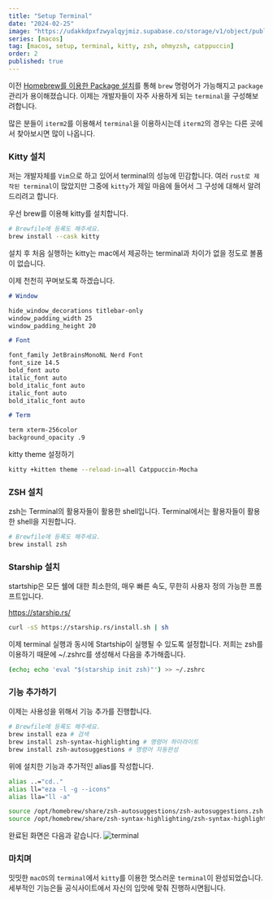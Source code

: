 ```yaml
---
title: "Setup Terminal"
date: "2024-02-25"
image: "https://udakkdpxfzwyalqyjmiz.supabase.co/storage/v1/object/public/images/blog-macos.png"
series: [macos]
tag: [macos, setup, terminal, kitty, zsh, ohmyzsh, catppuccin]
order: 2
published: true
---
```


이전 [Homebrew를 이용한 Package 설치](https://gennyoon.net/macos/macos001)를 통해 `brew` 명령어가 가능해지고 `package` 관리가 용이해졌습니다. 이제는 개발자들이 자주 사용하게 되는 `terminal`을 구성해보려합니다.

많은 분들이 `iterm2`를 이용해서 `terminal`을 이용하시는데 `iterm2`의 경우는 다른 곳에서 찾아보시면 많이 나옵니다.

### Kitty 설치

저는 개발자체를 `Vim`으로 하고 있어서 terminal의 성능에 민감합니다. 여러 `rust로 제작된 terminal`이 많았지만 그중에 `kitty`가 제일 마음에 들어서 그 구성에 대해서 알려드리려고 합니다.

우선 brew를 이용해 kitty를 설치합니다.

```bash title="install kitty
# Brewfile에 등록도 해주세요.
brew install --cask kitty
```

설치 후 처음 실행하는 kitty는 mac에서 제공하는 terminal과 차이가 없을 정도로 볼품이 없습니다.

이제 천천히 꾸며보도록 하겠습니다.

```markdown title="~/.config/kitty/kitty.conf"
# Window

hide_window_decorations titlebar-only
window_padding_width 25
window_padding_height 20

# Font

font_family JetBrainsMonoNL Nerd Font
font_size 14.5
bold_font auto
italic_font auto
bold_italic_font auto
italic_font auto
bold_italic_font auto

# Term

term xterm-256color
background_opacity .9
```

kitty theme 설정하기

```bash
kitty +kitten theme --reload-in=all Catppuccin-Mocha
```

### ZSH 설치

zsh는 Terminal의 활용자들이 활용한 shell입니다. Terminal에서는 활용자들이 활용한 shell을 지원합니다.

```bash
# Brewfile에 등록도 해주세요.
brew install zsh
```

### Starship 설치

startship은 모든 쉘에 대한 최소한의, 매우 빠른 속도, 무한히 사용자 정의 가능한 프롬프트입니다.

https://starship.rs/

```bash title="install Starship"
curl -sS https://starship.rs/install.sh | sh
```

이제 terminal 실행과 동시에 Startship이 실행될 수 있도록 설정합니다. 저희는 zsh를 이용하기 때문에 ~/.zshrc를 생성해서 다음을 추가해줍니다.

```bash
(echo; echo 'eval "$(starship init zsh)"') >> ~/.zshrc
```

### 기능 추가하기

이제는 사용성을 위해서 기능 추가를 진행합니다.

```bash
# Brewfile에 등록도 해주세요.
brew install eza # 검색
brew install zsh-syntax-highlighting # 명령어 하이라이트
brew install zsh-autosuggestions # 명령어 자동완성
```

위에 설치한 기능과 추가적인 alias를 작성합니다.

```bash title="~/.zshrc
alias ..="cd.."
alias ll="eza -l -g --icons"
alias lla="ll -a"

source /opt/homebrew/share/zsh-autosuggestions/zsh-autosuggestions.zsh
source /opt/homebrew/share/zsh-syntax-highlighting/zsh-syntax-highlighting.zsh
```

완료된 화면은 다음과 같습니다.
![terminal](https://udakkdpxfzwyalqyjmiz.supabase.co/storage/v1/object/public/images/blog/macos/terminal.png)

### 마치며

밋밋한 `macOS`의 `terminal`에서 `kitty`를 이용한 멋스러운 `terminal`이 완성되었습니다. 세부적인 기능은들 공식사이트에서 자신의 입맛에 맞춰 진행하시면됩니다.
